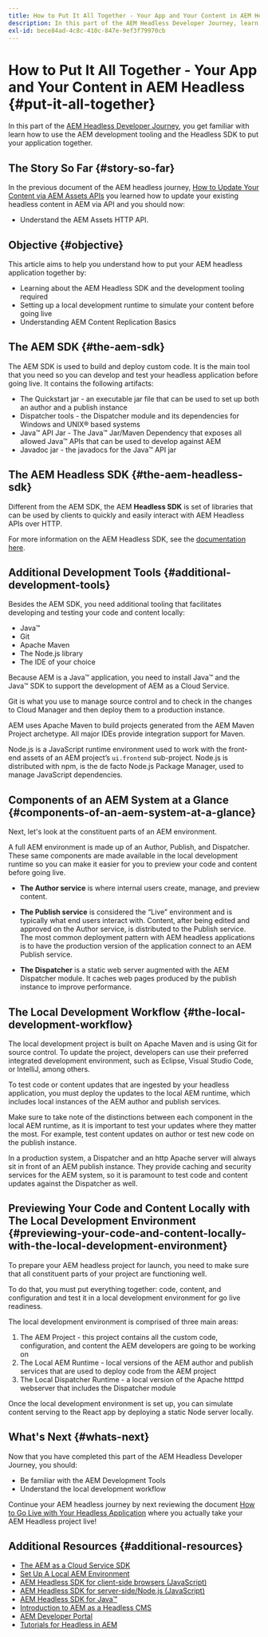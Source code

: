 ```yaml
---
title: How to Put It All Together - Your App and Your Content in AEM Headless
description: In this part of the AEM Headless Developer Journey, learn how to take your AEM Project including Content Fragments, your GraphQL calls, your REST API calls, and your application, and prepare it for going live.
exl-id: bece84ad-4c8c-410c-847e-9ef3f79970cb
---
```

# How to Put It All Together - Your App and Your Content in AEM Headless {#put-it-all-together}

In this part of the [AEM Headless Developer Journey](overview.md), you get familiar with learn how to use the AEM development tooling and the Headless SDK to put your application together.

## The Story So Far {#story-so-far}

In the previous document of the AEM headless journey, [How to Update Your Content via AEM Assets APIs](update-your-content.md) you learned how to update your existing headless content in AEM via API and you should now:

* Understand the AEM Assets HTTP API.

## Objective {#objective}

This article aims to help you understand how to put your AEM headless application together by:

* Learning about the AEM Headless SDK and the development tooling required
* Setting up a local development runtime to simulate your content before going live
* Understanding AEM Content Replication Basics

## The AEM SDK {#the-aem-sdk}

The AEM SDK is used to build and deploy custom code. It is the main tool that you need so you can develop and test your headless application before going live. It contains the following artifacts:

* The Quickstart jar - an executable jar file that can be used to set up both an author and a publish instance
* Dispatcher tools - the Dispatcher module and its dependencies for Windows and UNIX® based systems
* Java™ API Jar - The Java™ Jar/Maven Dependency that exposes all allowed Java™ APIs that can be used to develop against AEM
* Javadoc jar - the javadocs for the Java™ API jar

## The AEM Headless SDK {#the-aem-headless-sdk}

Different from the AEM SDK, the AEM **Headless SDK** is set of libraries that can be used by clients to quickly and easily interact with AEM Headless APIs over HTTP.

For more information on the AEM Headless SDK, see the [documentation here](https://experienceleague.adobe.com/docs/experience-manager-learn/getting-started-with-aem-headless/how-to/aem-headless-sdk.html).

## Additional Development Tools {#additional-development-tools}

Besides the AEM SDK, you need additional tooling that facilitates developing and testing your code and content locally:

* Java™
* Git
* Apache Maven
* The Node.js library
* The IDE of your choice

Because AEM is a Java™ application, you need to install Java™ and the Java™ SDK to support the development of AEM as a Cloud Service.

Git is what you use to manage source control and to check in the changes to Cloud Manager and then deploy them to a production instance.

AEM uses Apache Maven to build projects generated from the AEM Maven Project archetype. All major IDEs provide integration support for Maven.

Node.js is a JavaScript runtime environment used to work with the front-end assets of an AEM project’s `ui.frontend` sub-project. Node.js is distributed with npm, is the de facto Node.js Package Manager, used to manage JavaScript dependencies.

## Components of an AEM System at a Glance {#components-of-an-aem-system-at-a-glance}

Next, let's look at the constituent parts of an AEM environment.

A full AEM environment is made up of an Author, Publish, and Dispatcher. These same components are made available in the local development runtime so you can make it easier for you to preview your code and content before going live.

* **The Author service** is where internal users create, manage, and preview content.

* **The Publish service** is considered the “Live” environment and is typically what end users interact with. Content, after being edited and approved on the Author service, is distributed to the Publish service. The most common deployment pattern with AEM headless applications is to have the production version of the application connect to an AEM Publish service.

* **The Dispatcher** is a static web server augmented with the AEM Dispatcher module. It caches web pages produced by the publish instance to improve performance.

## The Local Development Workflow {#the-local-development-workflow}

The local development project is built on Apache Maven and is using Git for source control. To update the project, developers can use their preferred integrated development environment, such as Eclipse, Visual Studio Code, or IntelliJ, among others.

To test code or content updates that are ingested by your headless application, you must deploy the updates to the local AEM runtime, which includes local instances of the AEM author and publish services.

Make sure to take note of the distinctions between each component in the local AEM runtime, as it is important to test your updates where they matter the most. For example, test content updates on author or test new code on the publish instance.

In a production system, a Dispatcher and an http Apache server will always sit in front of an AEM publish instance. They provide caching and security services for the AEM system, so it is paramount to test code and content updates against the Dispatcher as well.

## Previewing Your Code and Content Locally with The Local Development Environment {#previewing-your-code-and-content-locally-with-the-local-development-environment}

To prepare your AEM headless project for launch, you need to make sure that all constituent parts of your project are functioning well.

To do that, you must put everything together: code, content, and configuration and test it in a local development environment for go live readiness.

The local development environment is comprised of three main areas:

1. The AEM Project - this project contains all the custom code, configuration, and content the AEM developers are going to be working on
1. The Local AEM Runtime - local versions of the AEM author and publish services that are used to deploy code from the AEM project
1. The Local Dispatcher Runtime - a local version of the Apache htttpd webserver that includes the Dispatcher module

Once the local development environment is set up, you can simulate content serving to the React app by deploying a static Node server locally.

<!-- THIS TOPIC IS 404. IT DOES NOT APPEAR IN THE TOC OR ANYWHERE ELSE To get a more in-depth look at setting up a local development environment and all dependencies needed for content preview, see [Production Deployment documentation](https://experienceleague.adobe.com/docs/experience-manager-learn/headless-tutorial/graphql/multi-step/production-deployment.html). -->

## What's Next {#whats-next}

Now that you have completed this part of the AEM Headless Developer Journey, you should:

* Be familiar with the AEM Development Tools 
* Understand the local development workflow

Continue your AEM headless journey by next reviewing the document [How to Go Live with Your Headless Application](/help/journey-headless/developer/go-live.md) where you actually take your AEM Headless project live!

## Additional Resources {#additional-resources}

* [The AEM as a Cloud Service SDK](/help/implementing/developing/introduction/aem-as-a-cloud-service-sdk.md)
* [Set Up A Local AEM Environment](https://experienceleague.adobe.com/docs/experience-manager-learn/foundation/development/set-up-a-local-aem-development-environment.html)
* [AEM Headless SDK for client-side browsers (JavaScript)](https://github.com/adobe/aem-headless-client-js)
* [AEM Headless SDK for server-side/Node.js (JavaScript)](https://github.com/adobe/aem-headless-client-nodejs)
* [AEM Headless SDK for Java™](https://github.com/adobe/aem-headless-client-java)
* [Introduction to AEM as a Headless CMS](/help/headless/introduction.md)
* [AEM Developer Portal](https://experienceleague.adobe.com/landing/experience-manager/headless/developer.html)
* [Tutorials for Headless in AEM](https://experienceleague.adobe.com/docs/experience-manager-learn/getting-started-with-aem-headless/overview.html) 
